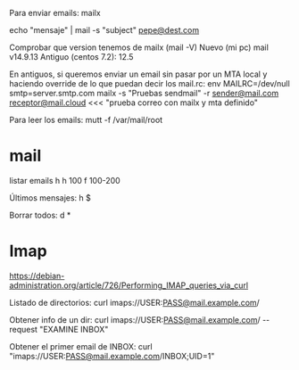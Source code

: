 Para enviar emails: mailx

echo "mensaje" | mail -s "subject" pepe@dest.com

Comprobar que version tenemos de mailx (mail -V)
Nuevo (mi pc) mail v14.9.13
Antiguo (centos 7.2): 12.5


En antiguos, si queremos enviar un email sin pasar por un MTA local y haciendo override de lo que puedan decir los mail.rc:
env MAILRC=/dev/null smtp=server.smtp.com mailx -s "Pruebas sendmail" -r sender@mail.com receptor@mail.cloud <<< "prueba correo con mailx y mta definido"



Para leer los emails:
mutt -f /var/mail/root


# mail
listar emails
h
h 100
f 100-200

Últimos mensajes:
h $

Borrar todos:
d *

# Imap
https://debian-administration.org/article/726/Performing_IMAP_queries_via_curl

Listado de directorios:
curl imaps://USER:PASS@mail.example.com/

Obtener info de un dir:
curl imaps://USER:PASS@mail.example.com/ --request "EXAMINE INBOX"

Obtener el primer email de INBOX:
curl "imaps://USER:PASS@mail.example.com/INBOX;UID=1"
